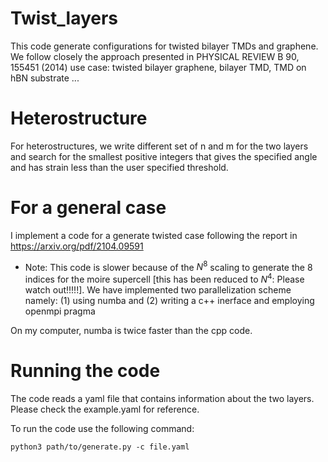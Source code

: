 # Twist_layers

This code generate configurations for twisted bilayer TMDs and graphene.
We follow closely the approach presented in PHYSICAL REVIEW B 90, 155451 (2014)
use case: twisted bilayer graphene, bilayer TMD, TMD on hBN substrate ...

# Heterostructure

For heterostructures, we write different set of n and m for the two layers and search for the smallest positive integers
that gives the specified angle and has strain less than the user specified threshold.

# For a general case

I implement a code for a generate twisted case following the report in https://arxiv.org/pdf/2104.09591

- Note: This code is slower because of the $N^8$ scaling to generate the 8 indices for the moire supercell [this has been reduced to $N^4$: Please watch out!!!!!].
We have implemented two parallelization scheme namely: (1) using numba and (2) writing a c++ inerface and employing openmpi pragma

On my computer, numba is twice faster than the cpp code.

# Running the code

The code reads a yaml file that contains information about the two layers. Please check the example.yaml for reference.

To run the code use the following command:

```python3 path/to/generate.py -c file.yaml```
